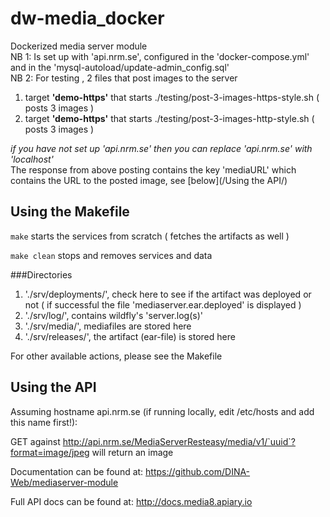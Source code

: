 # dw-media_docker

Dockerized media server module <br>
NB 1: Is set up with 'api.nrm.se', configured in the 'docker-compose.yml' and in the 'mysql-autoload/update-admin_config.sql'<br>
NB 2: For testing , 2 files that post images to the server

1. target **'demo-https'** that starts ./testing/post-3-images-https-style.sh ( posts 3 images )
2. target **'demo-https'** that starts ./testing/post-3-images-http-style.sh ( posts 3 images )

*if you have not set up 'api.nrm.se' then you can replace 'api.nrm.se' with 'localhost'* <br>
The response from above posting contains the key 'mediaURL' which contains the URL to the posted image, see [below](/Using the API/) <br>
 
## Using the Makefile

`make` starts the services from scratch ( fetches the artifacts as well ) <br>

`make clean` stops and removes services and data<br>

###Directories

1. './srv/deployments/', check here to see if the artifact was deployed or not ( if successful the file 'mediaserver.ear.deployed' is displayed )
2. './srv/log/', contains wildfly's 'server.log(s)'
3. './srv/media/', mediafiles are stored here
4. './srv/releases/', the artifact (ear-file) is stored here


For other available actions, please see the Makefile

## Using the API

Assuming hostname api.nrm.se (if running locally, edit /etc/hosts and add this name first!):<br>

GET against http://api.nrm.se/MediaServerResteasy/media/v1/`uuid`?format=image/jpeg will return an image<br>

Documentation can be found at: <https://github.com/DINA-Web/mediaserver-module> <br>

Full API docs can be found at: <http://docs.media8.apiary.io><br>

